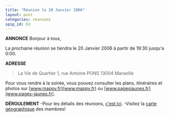 ```yaml
---
title: "Réunion le 20 Janvier 2006"
layout: post
categories: reunions
spip_id: 63
---
```



**ANNONCE**
Bonjour à tous,

La prochaine réunion se tiendra le 20 Janvier 2006 à partir de 19:30 jusqu'a 0:00. 


**ADRESSE**

> La Vie de Quartier
> 1, rue Antoine PONS
> 13004 Marseille



Pour vous rendre à la soirée, vous pouvez consulter les plans, itinéraires et photos sur [www.mappy.fr](www.mappy.fr) ou [www.pagesjaunes.fr](www.pages-jaunes.fr).


**DÉROULEMENT**
-Pour les détails des réunions, [c'est ici](/association/les-reunions-du-plug/).
-Visitez la [carte géographique](http://plugfr.org/map/) des membres!